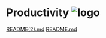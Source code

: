 # Productivity ![logo](https://user-images.githubusercontent.com/97213638/148341808-b7fcf2ad-5417-4a68-ae8e-143d9f34be27.jpg)
[README(2).md](https://github.com/CodePoltergeist2/productivity.com/files/7820021/README.2.md)
[README.md](https://github.com/CodePoltergeist2/productivity.com/files/7820022/README.md)
